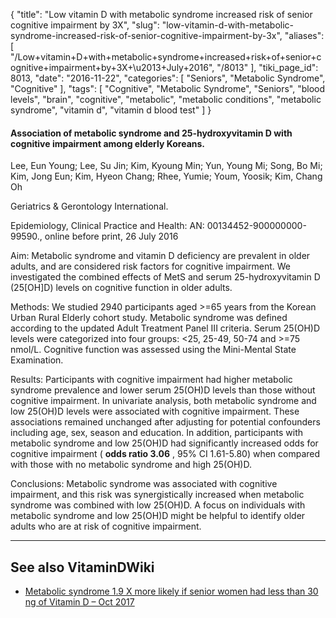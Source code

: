 {
    "title": "Low vitamin D with metabolic syndrome increased risk of senior cognitive impairment by 3X",
    "slug": "low-vitamin-d-with-metabolic-syndrome-increased-risk-of-senior-cognitive-impairment-by-3x",
    "aliases": [
        "/Low+vitamin+D+with+metabolic+syndrome+increased+risk+of+senior+cognitive+impairment+by+3X+\u2013+July+2016",
        "/8013"
    ],
    "tiki_page_id": 8013,
    "date": "2016-11-22",
    "categories": [
        "Seniors",
        "Metabolic Syndrome",
        "Cognitive"
    ],
    "tags": [
        "Cognitive",
        "Metabolic Syndrome",
        "Seniors",
        "blood levels",
        "brain",
        "cognitive",
        "metabolic",
        "metabolic conditions",
        "metabolic syndrome",
        "vitamin d",
        "vitamin d blood test"
    ]
}


#### Association of metabolic syndrome and 25-hydroxyvitamin D with cognitive impairment among elderly Koreans.

Lee, Eun Young; Lee, Su Jin; Kim, Kyoung Min; Yun, Young Mi; Song, Bo Mi; Kim, Jong Eun; Kim, Hyeon Chang; Rhee, Yumie; Youm, Yoosik; Kim, Chang Oh

Geriatrics & Gerontology International.

Epidemiology, Clinical Practice and Health: AN: 00134452-900000000-99590., online before print, 26 July 2016

Aim: Metabolic syndrome and vitamin D deficiency are prevalent in older adults, and are considered risk factors for cognitive impairment. We investigated the combined effects of MetS and serum 25-hydroxyvitamin D (25<span>[OH]</span>D) levels on cognitive function in older adults. 

Methods: We studied 2940 participants aged >=65 years from the Korean Urban Rural Elderly cohort study. Metabolic syndrome was defined according to the updated Adult Treatment Panel III criteria. Serum 25(OH)D levels were categorized into four groups: <25, 25-49, 50-74 and >=75 nmol/L. Cognitive function was assessed using the Mini-Mental State Examination. 

Results: Participants with cognitive impairment had higher metabolic syndrome prevalence and lower serum 25(OH)D levels than those without cognitive impairment. In univariate analysis, both metabolic syndrome and low 25(OH)D levels were associated with cognitive impairment. These associations remained unchanged after adjusting for potential confounders including age, sex, season and education. In addition, participants with metabolic syndrome and low 25(OH)D had significantly increased odds for cognitive impairment ( **odds ratio 3.06** , 95% CI 1.61-5.80) when compared with those with no metabolic syndrome and high 25(OH)D. 

Conclusions: Metabolic syndrome was associated with cognitive impairment, and this risk was synergistically increased when metabolic syndrome was combined with low 25(OH)D. A focus on individuals with metabolic syndrome and low 25(OH)D might be helpful to identify older adults who are at risk of cognitive impairment.

---

## See also VitaminDWiki

* [Metabolic syndrome 1.9 X more likely if senior women had less than 30 ng of Vitamin D – Oct 2017](/posts/metabolic-syndrome-19-x-more-likely-if-senior-women-had-less-than-30-ng-of-vitamin-d)